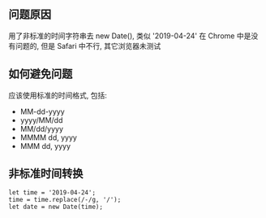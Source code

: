 ## 问题原因
用了非标准的时间字符串去 new Date(), 类似 '2019-04-24'
在 Chrome 中是没有问题的, 但是 Safari 中不行, 其它浏览器未测试

## 如何避免问题
应该使用标准的时间格式, 包括:
* MM-dd-yyyy
* yyyy/MM/dd
* MM/dd/yyyy
* MMMM dd, yyyy
* MMM dd, yyyy

## 非标准时间转换
```
let time = '2019-04-24';
time = time.replace(/-/g, '/');
let date = new Date(time);
```
